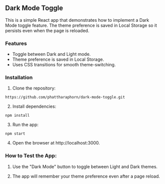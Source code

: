##  Dark Mode Toggle
This is a simple React app that demonstrates how to implement a Dark Mode toggle feature. The theme preference is saved in Local Storage so it persists even when the page is reloaded.

### Features
- Toggle between Dark and Light mode.
- Theme preference is saved in Local Storage.
- Uses CSS transitions for smooth theme-switching.
  
### Installation

1. Clone the repository:

```
https://github.com/phattharaphorn/dark-mode-toggle.git  
```

2. Install dependencies:

```
npm install
```

3. Run the app:

```
npm start
```

4. Open the browser at http://localhost:3000.
  
### How to Test the App:

1. Use the "Dark Mode" button to toggle between Light and Dark themes.
   
2. The app will remember your theme preference even after a page reload.

